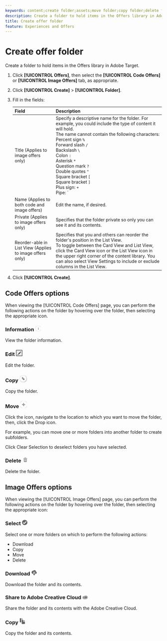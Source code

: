 ```yaml
---
keywords: content;create folder;assets;move folder;copy folder;delete folder;download folder;folder
description: Create a folder to hold items in the Offers library in Adobe Target.
title: Create offer folder
feature: Experiences and Offers
---
```


# Create offer folder

Create a folder to hold items in the Offers library in Adobe Target.

1. Click **[!UICONTROL Offers]**, then select the **[!UICONTROL Code Offers]** or **[!UICONTROL Image Offers]** tab, as appropriate.
1. Click **[!UICONTROL Create]** > **[!UICONTROL Folder]**.
1. Fill in the fields:

   | Field | Description |
   |--- |--- |
   |Title (Applies to image offers only)|Specify a descriptive name for the folder. For example, you could include the type of content it will hold.<br>The name cannot contain the following characters:<br>Percent sign `%`<br>Forward slash `/`<br>Backslash `\`<br>Colon `:`<br>Asterisk `*`<br>Question mark `?`<br>Double quotes `"`<br>Square bracket `[`<br>Square bracket `]`<br>Plus sign: `+`<br>Pipe: `|`<br>Period: `.`<br>Number sign: `#`<br>Curly bracket: `{`<br>Curly bracket `}`<br>Caret `^`<br>Semicolon `;`<br>You can use a hyphen ( `- `) instead of these characters.|
   |Name (Applies to both code and image offers)|Edit the name, if desired.|
   |Private (Applies to image offers only)|Specifies that the folder private so only you can see it and its contents.|
   |Reorder-able in List View (Applies to image offers only)|Specifies that you and others can reorder the folder's position in the List View.<br>To toggle between the Card View and List View, click the Card View icon or the List View icon in the upper right corner of the content library. You can also select  View Settings  to include or exclude columns in the List View.|

1. Click **[!UICONTROL Create]**.

## Code Offers options

When viewing the [!UICONTROL Code Offers] page, you can perform the following actions on the folder by hovering over the folder, then selecting the appropriate icon.

### Information ![](assets/icon_info.png)

View the folder information.

### Edit ![](assets/icon_edit.png)

Edit the folder.

### Copy ![](assets/icon_copy.png)

Copy the folder.

### Move ![](assets/icon_move_folder.png)

Click the icon, navigate to the location to which you want to move the folder, then, click the Drop icon.

For example, you can move one or more folders into another folder to create subfolders.

Click Clear Selection to deselect folders you have selected.

### Delete ![](assets/icon_delete.png)

Delete the folder.

## Image Offers options

When viewing the [!UICONTROL Image Offers] page, you can perform the following actions on the folder by hovering over the folder, then selecting the appropriate icon: 

### Select ![](assets/icon_check.png)

Select one or more folders on which to perform the following actions:

* Download
* Copy
* Move
* Delete

### Download ![](assets/icon_download.png)

Download the folder and its contents.

### Share to Adobe Creative Cloud ![](assets/icon_creative_cloud.png)

Share the folder and its contents with the Adobe Creative Cloud.

### Copy ![](assets/icon_copy_content.png)

Copy the folder and its contents.